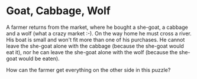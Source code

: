 # Goat, Cabbage, Wolf

A farmer returns from the market, where he bought a she-goat, a cabbage and a wolf (what a crazy market :-). On the way home he must cross a river. His boat is small and won't fit more than one of his purchases. He cannot leave the she-goat alone with the cabbage (because the she-goat would eat it), nor he can leave the she-goat alone with the wolf (because the she-goat would be eaten).

How can the farmer get everything on the other side in this puzzle?

